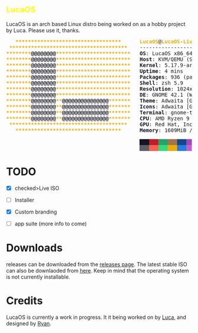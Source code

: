 ## <span style="color:yellow">LucaOS</span>

LucaOS is an arch based Linux distro being worked on as a hobby project by Luca. Please use it, thanks.

<pre><font color="#E9AD0C"><b>   **********************************</b></font>      <font color="#E9AD0C"><b>LucaOS</b></font>@<font color="#E9AD0C"><b>LucaOS-Live</b></font> 
<font color="#E9AD0C"><b> **************************************</b></font>    ------------------ 
<font color="#E9AD0C"><b>********</b></font><font color="#171421"><b>@@@@@@@@</b></font><font color="#E9AD0C"><b>************************</b></font>   <font color="#171421"><b>OS</b></font>: LucaOS x86_64 
<font color="#E9AD0C"><b>********</b></font><font color="#171421"><b>@@@@@@@@</b></font><font color="#E9AD0C"><b>************************</b></font>   <font color="#171421"><b>Host</b></font>: KVM/QEMU (Standard PC (Q35 + ICH9, 2009) pc-q35-7.0) 
<font color="#E9AD0C"><b>********</b></font><font color="#171421"><b>@@@@@@@@</b></font><font color="#E9AD0C"><b>************************</b></font>   <font color="#171421"><b>Kernel</b></font>: 5.17.9-arch1-1 
<font color="#E9AD0C"><b>********</b></font><font color="#171421"><b>@@@@@@@@</b></font><font color="#E9AD0C"><b>************************</b></font>   <font color="#171421"><b>Uptime</b></font>: 4 mins 
<font color="#E9AD0C"><b>********</b></font><font color="#171421"><b>@@@@@@@@</b></font><font color="#E9AD0C"><b>************************</b></font>   <font color="#171421"><b>Packages</b></font>: 936 (pacman) 
<font color="#E9AD0C"><b>********</b></font><font color="#171421"><b>@@@@@@@@</b></font><font color="#E9AD0C"><b>************************</b></font>   <font color="#171421"><b>Shell</b></font>: zsh 5.9 
<font color="#E9AD0C"><b>********</b></font><font color="#171421"><b>@@@@@@@@</b></font><font color="#E9AD0C"><b>************************</b></font>   <font color="#171421"><b>Resolution</b></font>: 1024x768 
<font color="#E9AD0C"><b>********</b></font><font color="#171421"><b>@@@@@@@@</b></font><font color="#E9AD0C"><b>************************</b></font>   <font color="#171421"><b>DE</b></font>: GNOME 42.1 (Wayland) 
<font color="#E9AD0C"><b>********</b></font><font color="#171421"><b>@@@@@@@@</b></font><font color="#E9AD0C"><b>**</b></font><font color="#171421"><b>@@@@@@@@@@@@@@@</b></font><font color="#E9AD0C"><b>*******</b></font>   <font color="#171421"><b>Theme</b></font>: Adwaita [GTK2/3] 
<font color="#E9AD0C"><b>********</b></font><font color="#171421"><b>@@@@@@@@</b></font><font color="#E9AD0C"><b>**</b></font><font color="#171421"><b>@@@@@@@@@@@@@@@</b></font><font color="#E9AD0C"><b>*******</b></font>   <font color="#171421"><b>Icons</b></font>: Adwaita [GTK2/3] 
<font color="#E9AD0C"><b>********</b></font><font color="#171421"><b>@@@@@@@@</b></font><font color="#E9AD0C"><b>**</b></font><font color="#171421"><b>@@@@@@@@@@@@@@@</b></font><font color="#E9AD0C"><b>*******</b></font>   <font color="#171421"><b>Terminal</b></font>: gnome-terminal 
<font color="#E9AD0C"><b>********</b></font><font color="#171421"><b>@@@@@@@@</b></font><font color="#E9AD0C"><b>**</b></font><font color="#171421"><b>@@@@@@@@@@@@@@@</b></font><font color="#E9AD0C"><b>*******</b></font>   <font color="#171421"><b>CPU</b></font>: AMD Ryzen 9 3900X (8) @ 3.799GHz 
<font color="#E9AD0C"><b> **************************************</b></font>    <font color="#171421"><b>GPU</b></font>: Red Hat, Inc. QEMU Virtual Machine 
<font color="#E9AD0C"><b>   **********************************</b></font>      <font color="#171421"><b>Memory</b></font>: 1609MiB / 7947MiB 

                                           <span style="background-color:#171421"><font color="#171421">   </font></span><span style="background-color:#C01C28"><font color="#C01C28">   </font></span><span style="background-color:#26A269"><font color="#26A269">   </font></span><span style="background-color:#A2734C"><font color="#A2734C">   </font></span><span style="background-color:#12488B"><font color="#12488B">   </font></span><span style="background-color:#A347BA"><font color="#A347BA">   </font></span><span style="background-color:#2AA1B3"><font color="#2AA1B3">   </font></span><span style="background-color:#D0CFCC"><font color="#D0CFCC">   </font></span>
                                           <span style="background-color:#5E5C64"><font color="#5E5C64">   </font></span><span style="background-color:#F66151"><font color="#F66151">   </font></span><span style="background-color:#33DA7A"><font color="#33DA7A">   </font></span><span style="background-color:#E9AD0C"><font color="#E9AD0C">   </font></span><span style="background-color:#2A7BDE"><font color="#2A7BDE">   </font></span><span style="background-color:#C061CB"><font color="#C061CB">   </font></span><span style="background-color:#33C7DE"><font color="#33C7DE">   </font></span><span style="background-color:#FFFFFF"><font color="#FFFFFF">   </font></span>
</pre>

# TODO
- [x] checked>Live ISO
- [ ] Installer
- [x] Custom branding
- [ ] app suite (more info to come)


# Downloads
releases can be downloaded from the [releases page](https://github.com/jumpers775/LucaLive/releases). The latest stable ISO can also be downlaoded from [here](https://github.com/jumpers775/LucaLive/releases/download/1.0.0/LucaOS-2022.05.27-x86_64.iso). Keep in mind that the operating system is not currently installable.



# Credits
LucaOS is currently a work in progress. It it being worked on by [Luca](https://github.com/jumpers775), and designed by [Ryan](https://github.com/ryanss0711).
